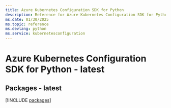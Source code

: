 ```yaml
---
title: Azure Kubernetes Configuration SDK for Python
description: Reference for Azure Kubernetes Configuration SDK for Python
ms.date: 01/30/2025
ms.topic: reference
ms.devlang: python
ms.service: kubernetesconfiguration
---
```

# Azure Kubernetes Configuration SDK for Python - latest
## Packages - latest
[!INCLUDE [packages](kubernetes-configuration-index.md)]